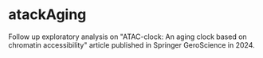 # atackAging

Follow up exploratory analysis on "ATAC-clock: An aging clock based on chromatin accessibility" article published in Springer GeroScience in 2024.

